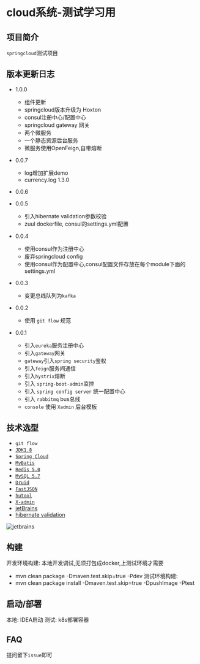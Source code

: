# cloud系统-测试学习用

## 项目简介

`springcloud`测试项目

## 版本更新日志
- 1.0.0
    - 组件更新
    - springcloud版本升级为 Hoxton
    - consul注册中心/配置中心
    - springcloud gateway 网关
    - 两个微服务
    - 一个静态资源后台服务
    - 微服务使用OpenFeign,自带熔断
    
- 0.0.7
    - log增加扩展demo
    - currency.log 1.3.0

- 0.0.6

- 0.0.5 
    - 引入hibernate validation参数校验
    - zuul dockerfile, consul的settings.yml配置
- 0.0.4
    - 使用consul作为注册中心
    - 废弃springcloud config
    - 使用consul作为配置中心,consul配置文件存放在每个module下面的settings.yml

- 0.0.3
    - 变更总线队列为`kafka`
- 0.0.2
    - 使用 `git flow` 规范 
- 0.0.1
    - 引入`eureka`服务注册中心
    - 引入`gateway`网关
    - `gateway`引入`spring security`鉴权
    - 引入`feign`服务间通信
    - 引入`hystrix`熔断
    - 引入 `spring-boot-admin`监控
    - 引入 `spring config server` 统一配置中心
    - 引入 `rabbitmq` bus总线
    - `console` 使用 `Xadmin` 后台模板

## 技术选型

- `git flow`
- [`JDK1.8`](https://www.oracle.com/)
- [`Spring Cloud`](https://www.docs4dev.com/zh)
- [`MyBatis`](http://www.mybatis.org/mybatis-3/zh/index.html) 
- [`Redis 5.0`](https://redis.io/)
- [`MySQL 5.7`](https://www.mysql.com/)
- [`Druid`](https://github.com/alibaba/druid) 
- [`FastJSON`](https://github.com/alibaba/fastjson)
- [`hutool`](https://github.com/looly/hutool)
- [`X-admin`](https://gitee.com/daniuit/X-admin)
- [jetBrains](https://www.jetbrains.com/?from=https://github.com/suveng/springcloud)
- [hibernate validation](https://docs.jboss.org/hibernate/stable/validator/reference/en-US/html_single/#validator-gettingstarted-createproject)


 ![jetbrains](https://gitee.com/suveng/upic/raw/master/jetbrains-variant-3.png)
 

## 构建
开发环境构建:
本地开发调试,无须打包成docker,上测试环境才需要
- mvn clean package -Dmaven.test.skip=true -Pdev
测试环境构建:
- mvn clean package install -Dmaven.test.skip=true -DpushImage -Ptest
## 启动/部署

本地: 
IDEA启动
测试: 
k8s部署容器

## FAQ
提问留下`issue`即可

